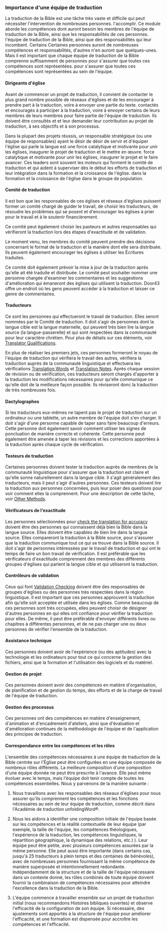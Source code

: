 ### Importance d'une équipe de traduction

La traduction de la Bible est une tâche très vaste et difficile qui peut nécessiter l'intervention de nombreuses personnes.
l'accomplir. Ce module aborde les compétences dont auront besoin les membres de l'équipe de traduction de la Bible, ainsi que les responsabilités de ces personnes.
l'équipe de traduction de la Bible, ainsi que des responsabilités qui leur incombent. Certains
Certaines personnes auront de nombreuses compétences et responsabilités, d'autres n'en auront que quelques-unes.
Mais il est important que chaque équipe de traduction de la Bible comprenne suffisamment de personnes pour s'assurer que toutes ces compétences sont représentées.
pour s'assurer que toutes ces compétences sont représentées au sein de l'équipe.

#### Dirigeants d'église

Avant de commencer un projet de traduction, il convient de contacter le plus grand nombre possible de réseaux d'églises et de les encourager à prendre part à la traduction, voire à envoyer une partie du texte.
contactés et encouragés à participer à la traduction, voire à envoyer certains de leurs membres
de leurs membres pour faire partie de l'équipe de traduction. Ils doivent être consultés et
et leur demander leur contribution au projet de traduction, à ses objectifs et à son processus.

Dans la plupart des projets réussis, un responsable stratégique (ou une équipe de responsables) ayant le désir de
désir de servir et d'équiper l'église qui parle la langue est une force catalytique et motivante pour unir les églises, inaugurer le projet de traduction et le mettre en œuvre.
force catalytique et motivante pour unir les églises, inaugurer le projet et le faire avancer.
Ces leaders sont souvent les moteurs qui forment le comité de traduction et qui aident à
superviser dès le début les efforts de traduction et leur intégration dans la formation et la croissance de l'église.
dans la formation et la croissance de l'église dans le groupe de population.

#### Comité de traduction

Il est bon que les responsables de ces églises et réseaux d'églises puissent former un comité chargé de guider le travail, de choisir les traducteurs, de résoudre les problèmes qui se posent et d'encourager les églises à prier pour le travail et à le soutenir financièrement.

Ce comité peut également choisir les pasteurs et autres responsables qui vérifieront la traduction lors des étapes d'exactitude et de validation.

Le moment venu, les membres du comité peuvent prendre des décisions concernant le format de la traduction et la manière dont elle sera distribuée. Ils peuvent également encourager les églises à utiliser les Écritures traduites.

Ce comité doit également prévoir la mise à jour de la traduction après qu'elle ait été traduite et distribuée. Le comité peut souhaiter nommer une personne chargée d'examiner les commentaires et les suggestions d'amélioration qui émaneront des églises qui utilisent la traduction. Door43 offre un endroit où les gens peuvent accéder à la traduction et laisser ce genre de commentaires.

#### Traducteurs

Ce sont les personnes qui effectueront le travail de traduction. Elles seront nommées par le Comité de traduction. Il doit s'agir de personnes dont la langue cible est la langue maternelle, qui peuvent très bien lire la langue source (la langue-passerelle) et qui sont respectées dans la communauté pour leur caractère chrétien. Pour plus de détails sur ces éléments, voir [Translator Qualifications](../qualifications/01.md).

En plus de réaliser les premiers jets, ces personnes formeront le noyau de l'équipe de traduction qui vérifiera le travail des autres, vérifiera la traduction auprès de la communauté linguistique et effectuera les vérifications [Translation Words](../../checking/important-term-check/01.md) et [Translation Notes](../../checking/trans-note-check/01.md). Après chaque session de révision ou de vérification, ces traducteurs seront chargés d'apporter à la traduction les modifications nécessaires pour qu'elle communique ce qu'elle doit de la meilleure façon possible. Ils réviseront donc la traduction de très nombreuses fois.

#### Dactylographes

Si les traducteurs eux-mêmes ne tapent pas le projet de traduction sur un ordinateur ou une tablette, un autre membre de l'équipe doit s'en charger. Il doit s'agir d'une personne capable de taper sans faire beaucoup d'erreurs. Cette personne doit également savoir comment utiliser les signes de ponctuation de manière correcte et cohérente. Cette personne peut également être amenée à taper les révisions et les corrections apportées à la traduction après chaque cycle de vérification.

#### Testeurs de traduction

Certaines personnes doivent tester la traduction auprès de membres de la communauté linguistique pour s'assurer que la traduction est claire et qu'elle sonne naturellement dans la langue cible. Il s'agit généralement des traducteurs, mais il peut s'agir d'autres personnes. Ces testeurs doivent lire la traduction aux personnes concernées, puis leur poser des questions pour voir comment elles la comprennent. Pour une description de cette tâche, voir [Other Methods](../../checking/other-methods/01.md).

#### Vérificateurs de l'exactitude

Les personnes sélectionnées pour [check the translation for accuracy](../../checking/accuracy-check/01.md) doivent être des personnes qui connaissent déjà bien la Bible dans la langue source. Elles doivent être capables de bien lire dans la langue source. Elles compareront la traduction à la Bible source, pour s'assurer que la traduction communique tout ce qui se trouve dans la Bible source. Il doit s'agir de personnes intéressées par le travail de traduction et qui ont le temps de faire un bon travail de vérification. Il est préférable que les vérificateurs d'exactitude comprennent des membres des différents groupes d'églises qui parlent la langue cible et qui utiliseront la traduction.

#### Contrôleurs de validation

Ceux qui font [Validation Checking](../../checking/alignment-tool/01.md) doivent être des responsables de groupes d'églises ou des personnes très respectées dans la région linguistique. Il est important que ces personnes approuvent la traduction afin qu'elle soit acceptée et utilisée dans les églises. Comme beaucoup de ces personnes sont très occupées, elles peuvent choisir de désigner d'autres personnes en qui elles ont confiance pour vérifier la traduction pour elles. De même, il peut être préférable d'envoyer différents livres ou chapitres à différentes personnes, et de ne pas charger une ou deux personnes de vérifier l'ensemble de la traduction.

#### Assistance technique

Ces personnes doivent avoir de l'expérience (ou des aptitudes) avec la technologie et les ordinateurs pour tout ce qui concerne la gestion des fichiers, ainsi que la formation et l'utilisation des logiciels et du matériel.

#### Gestion de projet

Ces personnes doivent avoir des compétences en matière d'organisation, de planification et de gestion du temps, des efforts et de la charge de travail de l'équipe de traduction.

#### Gestion des processus

Ces personnes ont des compétences en matière d'enseignement, d'animation et d'encadrement d'ateliers, ainsi que d'évaluation et d'amélioration continues de la méthodologie de l'équipe et de l'application des principes de traduction.

#### Correspondance entre les compétences et les rôles

L'ensemble des compétences nécessaires à une équipe de traduction de la Bible centrée sur l'Église peut
être configurées en une équipe composée de nombreux rôles différents. La meilleure composition d'une
composition d'une équipe donnée ne peut être prescrite à l'avance. Elle peut même évoluer avec le temps, mais l'équipe doit tenir compte de toutes les compétences essentielles. Nous y parvenons de la manière suivante :

1. Nous travaillons avec les responsables des réseaux d'églises pour nous assurer qu'ils comprennent les compétences et les fonctions nécessaires au sein de leur équipe de traduction, comme décrit dans l'Académie de traduction unfoldingWord®.

2. Nous les aidons à identifier une composition initiale de l'équipe basée sur les compétences et la réalité contextuelle de leur équipe (par exemple, la taille de l'équipe, les compétences théologiques, l'expérience de la traduction, les compétences linguistiques, la répartition géographique, la dynamique des relations, etc.) ). Leur équipe peut être petite, avec plusieurs compétences assurées par la même personne. Elle peut aussi être importante (dans certains cas, jusqu'à 25 traducteurs à plein temps et des centaines de bénévoles), avec de nombreuses personnes fournissant la même compétence de manière superposée et intentionnellement redondante. Indépendamment de la structure et de la taille de l'équipe nécessaire dans un contexte donné, les rôles combinés de toute équipe doivent fournir la combinaison de compétences nécessaires pour atteindre l'excellence dans la traduction de la Bible.

3. L'équipe commence à travailler ensemble sur un projet de traduction initial (nous recommandons Histoires bibliques ouvertes) et observe l'efficacité de la configuration de son équipe. Si nécessaire, des ajustements sont apportés à la structure de l'équipe pour améliorer l'efficacité, et une formation est dispensée pour accroître les compétences et l'efficacité.
